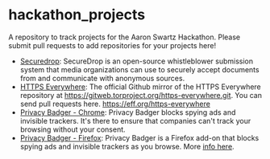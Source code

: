 hackathon_projects
==================

A repository to track projects for the Aaron Swartz Hackathon. Please submit pull requests to add repositories for your projects here!

* [Securedrop](https://github.com/freedomofpress/securedrop): SecureDrop is an open-source whistleblower submission system that media organizations can use to securely accept documents from and communicate with anonymous sources.
* [HTTPS Everywhere](https://github.com/EFForg/https-everywhere): The official Github mirror of the HTTPS Everywhere repository at https://gitweb.torproject.org/https-everywhere.git. You can send pull requests here. 
https://eff.org/https-everywhere
* [Privacy Badger - Chrome](https://github.com/EFForg/privacybadgerchrome): Privacy Badger blocks spying ads and invisible trackers. It's there to ensure that companies can't track your browsing without your consent.
* [Privacy Badger - Firefox](https://github.com/EFForg/privacybadgerfirefox): Privacy Badger is a Firefox add-on that blocks spying ads and invisible trackers as you browse. More [info here](https://www.eff.org/privacybadger).
